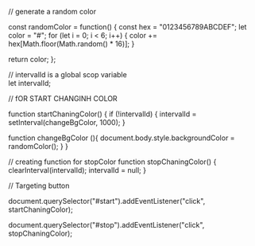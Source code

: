 // generate a random color

const randomColor = function() {
  const hex = "0123456789ABCDEF";
  let color = "#";
  for (let i = 0; i < 6; i++) {
    color += hex[Math.floor(Math.random() * 16)];
  }

  return color;
};


//  intervalId is a global scop variable  
let intervalId;

// fOR START CHANGINH COLOR 

function startChaningColor() {
  if (!intervalId) {
    intervalId = setInterval(changeBgColor, 1000);
  }
  
  function changeBgColor (){
    document.body.style.backgroundColor = randomColor();
  }
}

// creating function for stopColor 
function stopChaningColor() {
  clearInterval(intervalId);
  intervalId = null;
}

// Targeting button  

document.querySelector("#start").addEventListener("click", startChaningColor);

document.querySelector("#stop").addEventListener("click", stopChaningColor);
